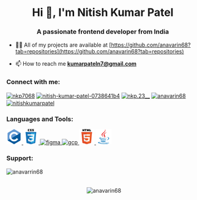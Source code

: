 <h1 align="center">Hi 👋, I'm Nitish Kumar Patel</h1>
<h3 align="center">A passionate frontend developer from India</h3>

- 👨‍💻 All of my projects are available at [https://github.com/anavarin68?tab=repositories](https://github.com/anavarin68?tab=repositories)

- 📫 How to reach me **kumarpateln7@gmail.com**

<h3 align="left">Connect with me:</h3>
<p align="left">
<a href="https://twitter.com/nkp7068" target="blank"><img align="center" src="https://raw.githubusercontent.com/rahuldkjain/github-profile-readme-generator/master/src/images/icons/Social/twitter.svg" alt="nkp7068" height="30" width="40" /></a>
<a href="https://linkedin.com/in/nitish-kumar-patel-0738641b4" target="blank"><img align="center" src="https://raw.githubusercontent.com/rahuldkjain/github-profile-readme-generator/master/src/images/icons/Social/linked-in-alt.svg" alt="nitish-kumar-patel-0738641b4" height="30" width="40" /></a>
<a href="https://instagram.com/nkp.23__" target="blank"><img align="center" src="https://raw.githubusercontent.com/rahuldkjain/github-profile-readme-generator/master/src/images/icons/Social/instagram.svg" alt="nkp.23__" height="30" width="40" /></a>
<a href="https://www.leetcode.com/anavarin68" target="blank"><img align="center" src="https://raw.githubusercontent.com/rahuldkjain/github-profile-readme-generator/master/src/images/icons/Social/leet-code.svg" alt="anavarin68" height="30" width="40" /></a>
<a href="https://auth.geeksforgeeks.org/user/nitishkumarpatel" target="blank"><img align="center" src="https://raw.githubusercontent.com/rahuldkjain/github-profile-readme-generator/master/src/images/icons/Social/geeks-for-geeks.svg" alt="nitishkumarpatel" height="30" width="40" /></a>
</p>

<h3 align="left">Languages and Tools:</h3>
<p align="left"> <a href="https://www.cprogramming.com/" target="_blank" rel="noreferrer"> <img src="https://raw.githubusercontent.com/devicons/devicon/master/icons/c/c-original.svg" alt="c" width="40" height="40"/> </a> <a href="https://www.w3schools.com/css/" target="_blank" rel="noreferrer"> <img src="https://raw.githubusercontent.com/devicons/devicon/master/icons/css3/css3-original-wordmark.svg" alt="css3" width="40" height="40"/> </a> <a href="https://www.figma.com/" target="_blank" rel="noreferrer"> <img src="https://www.vectorlogo.zone/logos/figma/figma-icon.svg" alt="figma" width="40" height="40"/> </a> <a href="https://cloud.google.com" target="_blank" rel="noreferrer"> <img src="https://www.vectorlogo.zone/logos/google_cloud/google_cloud-icon.svg" alt="gcp" width="40" height="40"/> </a> <a href="https://www.w3.org/html/" target="_blank" rel="noreferrer"> <img src="https://raw.githubusercontent.com/devicons/devicon/master/icons/html5/html5-original-wordmark.svg" alt="html5" width="40" height="40"/> </a> <a href="https://www.java.com" target="_blank" rel="noreferrer"> <img src="https://raw.githubusercontent.com/devicons/devicon/master/icons/java/java-original.svg" alt="java" width="40" height="40"/> </a> </p>

<h3 align="left">Support:</h3>
<p><a href="https://www.buymeacoffee.com/anavarrin68"> <img align="left" src="https://cdn.buymeacoffee.com/buttons/v2/default-yellow.png" height="50" width="210" alt="anavarrin68" /></a></p><br><br>

<p><img align="center" src="https://github-readme-stats.vercel.app/api/top-langs?username=anavarin68&show_icons=true&locale=en&layout=compact" alt="anavarin68" /></p>
